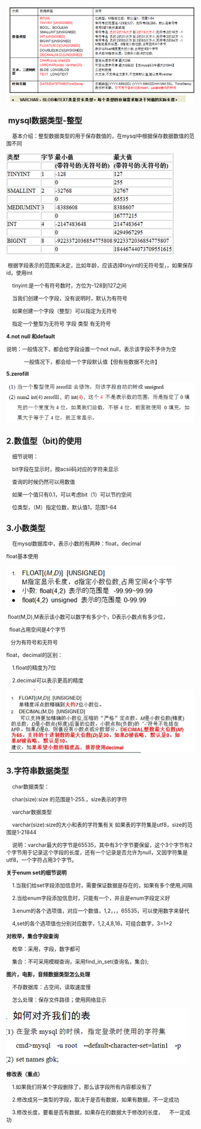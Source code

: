 

![](/img/Language/MySQL/data_type/1ecd6a95-433a-427a-aa45-4c1c7ddd7728.png)

##  mysql数据类型-整型

    基本介绍：整型数据类型的用于保存数值的，在mysql中根据保存数据数值的范围不同

![](/img/Language/MySQL/data_type/afd63d6b-ed1a-4f4d-bf81-67fd55f5f631.png)

 根据字段表示的范围来决定，比如年龄，应该选择tinyint的无符号型，，如果保存id，使用int

    tinyint:是一个有符号数时，方位为-128到127之间

    当我们创建一个字段，没有说明时，默认为有符号

    如果创建一个字段（整型）可以指定为无符号

    指定一个整型为无符号 字段 类型 有无符号    



**4.not null 和default**

说明：一般情况下，都会给字段设置一个not null，表示该字段不予许为空

            一般情况下，都会给一个字段默认值【但有些数据不允许】

**5.zerofill**

![](/img/Language/MySQL/data_type/cc56ad99-c664-4417-af61-a593d5ceae19.png)

## 2.数值型（bit\)的使用

    细节说明：

    bit字段在显示时，按acsii码对应的字符来显示

    查询的时候仍然可以用数值

    如果一个值只有0.1，可以考虑bit（1）可以节约空间

    位类型，（M）指定位数，默认值1，范围1-64



## 3.小数类型

    在mysql数据库中，表示小数的有两种：float，decimal

float基本使用

![](/img/Language/MySQL/data_type/199020ad-6dff-4510-b94b-bbf5ee245f95.png)

 float\(M,D\),M表示该小数可以数字有多少个，D表示小数点有多少位，

  float占用空间是4个字节

   分为有符号和无符号



float，decimal的区别：

    1.float的精度为7位

    2.decimal可以表示更高的精度    

![](/img/Language/MySQL/data_type/clip_image0028e2e30b0-ac6e-4283-b0db-fd9e10db7b62.jpg)

## 3.字符串数据类型

    char数据类型：

    char\(size\):size 的范围是1-255.，size表示的字符

    varchar数据类型

    varchar\(size\):size的大小和表的字符集有关 如果表的字符集是utf8，size的范围是1-21844

    说明：varchar最大的字节是65535，其中有3个字节要保留，这个3个字节有2个字节用于记录这个字段的长度，还有一个记录是否允许为null，又因字符集是utf8，一个字符占用3个字节。



**关于enum set的细节说明**

    1.当我们给set字段添加信息时，需要保证数据是存在的，如果有多个使用,间隔

    2.当给enum字段添加信息时，只能有一个，并且是enum字段定义好

    3.enum的各个选项值，对应一个数值，1,2，，，65535，可以使用数字来替代

    4,set的各个选项值也分别对应数字，1,2,4,8,16，可组合数字，3=1+2



**对枚举，集合字段查询**

    枚举：采用，字段，数字都可

    集合：不可采用模糊查询，采用find\_in\_set\(查询名，集合\);

**图片，电影，音频数据类型怎么处理**

    不存数据库：占空间，读取速度慢

    怎么处理：保存文件路径；使用网络显示

![](/img/Language/MySQL/data_type/47c11e22-d3f3-47ac-9c37-eb3da95c0987.png)

**修改表（重点）**

    1.如果我们将某个字段删除了，那么该字段所有内容都没有了

    2.修改成另一类型的字段，取决于是否有数据，如果有数据，不一定成功

    3.修改长度，要看是否有数据，如果存在的数据大于修改的长度，    不一定成功

